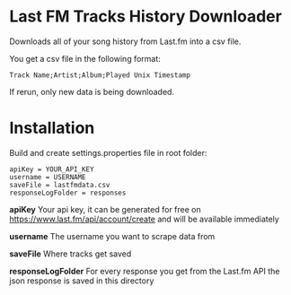# Last FM Tracks History Downloader

Downloads all of your song history from Last.fm into a csv file. 

You get a csv file in the following format: 

    Track Name;Artist;Album;Played Unix Timestamp
    
If rerun, only new data is being downloaded.

# Installation
Build and create settings.properties file in root folder:

    apiKey = YOUR_API_KEY
    username = USERNAME
    saveFile = lastfmdata.csv
    responseLogFolder = responses
    
**apiKey** Your api key, it can be generated for free on https://www.last.fm/api/account/create and will 
be available immediately

**username** The username you want to scrape data from

**saveFile** Where tracks get saved

**responseLogFolder** For every response you get from the Last.fm API the json response
 is saved in this directory
 
 